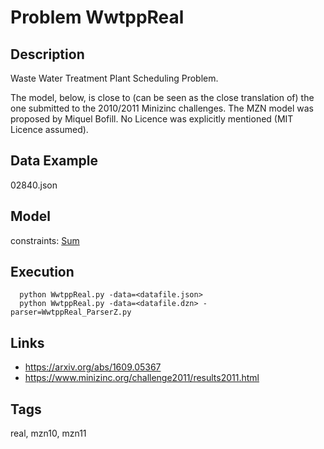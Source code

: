 # Problem WwtppReal
## Description
Waste Water Treatment Plant Scheduling Problem.

The model, below, is close to (can be seen as the close translation of) the one submitted to the 2010/2011 Minizinc challenges.
The MZN model was proposed by Miquel Bofill.
No Licence was explicitly mentioned (MIT Licence assumed).

## Data Example
  02840.json

## Model
  constraints: [Sum](http://pycsp.org/documentation/constraints/Sum)

## Execution
```
  python WwtppReal.py -data=<datafile.json>
  python WwtppReal.py -data=<datafile.dzn> -parser=WwtppReal_ParserZ.py
```

## Links
  - https://arxiv.org/abs/1609.05367
  - https://www.minizinc.org/challenge2011/results2011.html

## Tags
  real, mzn10, mzn11
